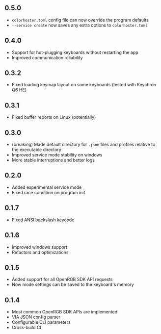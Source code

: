 ## 0.5.0

- `colorhoster.toml` config file can now override the program defaults
- `--service create` now saves any extra options to `colorhoster.toml`

## 0.4.0

- Support for hot-plugging keyboards without restarting the app
- Improved communication reliability

## 0.3.2

- Fixed loading keymap layout on some keyboards (tested with Keychron Q6 HE)

## 0.3.1

- Fixed buffer reports on Linux (potentially)

## 0.3.0

- (breaking) Made default directory for `.json` files and profiles relative to the executable directory
- Improved service mode stability on windows
- More stable interruptions and better logs

## 0.2.0

- Added experimental service mode
- Fixed race condition on program init

## 0.1.7

- Fixed ANSI backslash keycode

## 0.1.6

- Improved windows support
- Refactors and optimizations

## 0.1.5

- Added support for all OpenRGB SDK API requests
- Now mode settings can be saved to the keyboard's memory

## 0.1.4

- Most common OpenRGB SDK APIs are implemented
- VIA JSON config parser
- Configurable CLI parameters
- Cross-build CI
